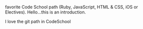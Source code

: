favorite Code School path (Ruby, JavaScript, HTML & CSS, iOS or Electives).
Hello...this is an introduction.

I love the git path in CodeSchool